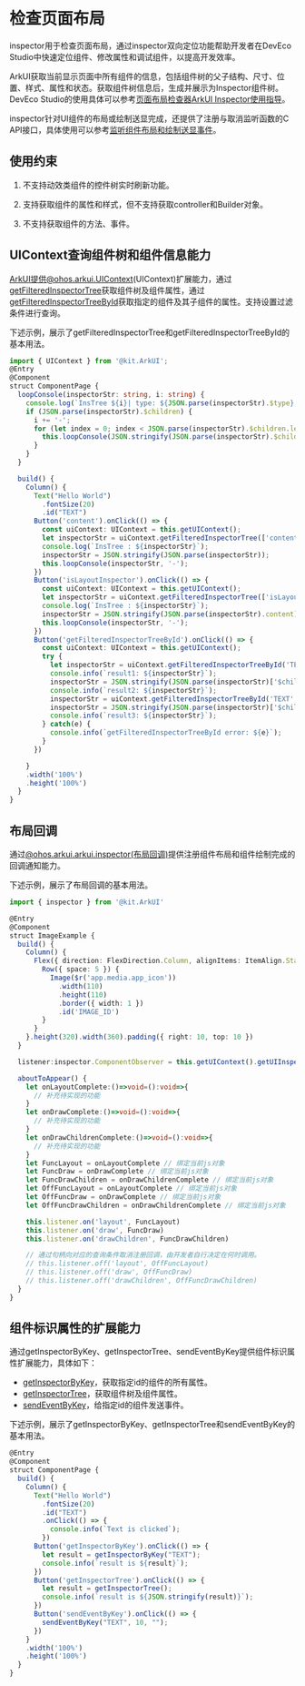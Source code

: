 # 检查页面布局

inspector用于检查页面布局，通过inspector双向定位功能帮助开发者在DevEco Studio中快速定位组件、修改属性和调试组件，以提高开发效率。

ArkUI获取当前显示页面中所有组件的信息，包括组件树的父子结构、尺寸、位置、样式、属性和状态。获取组件树信息后，生成并展示为Inspector组件树。DevEco Studio的使用具体可以参考[页面布局检查器ArkUI Inspector使用指导](ui-inspector-profiler.md#inspector调试能力)。

inspector针对UI组件的布局或绘制送显完成，还提供了注册与取消监听函数的C API接口，具体使用可以参考[监听组件布局和绘制送显事件](ndk-inspector-component-observer.md)。

## 使用约束

1. 不支持动效类组件的控件树实时刷新功能。

2. 支持获取组件的属性和样式，但不支持获取controller和Builder对象。

3. 不支持获取组件的方法、事件。

## UIContext查询组件树和组件信息能力

ArkUI提供@ohos.arkui.UIContext(UIContext)扩展能力，通过[getFilteredInspectorTree](../reference/apis-arkui/arkts-apis-uicontext-uicontext.md#getfilteredinspectortree12)获取组件树及组件属性，通过[getFilteredInspectorTreeById](../reference/apis-arkui/arkts-apis-uicontext-uicontext.md#getfilteredinspectortreebyid12)获取指定的组件及其子组件的属性。支持设置过滤条件进行查询。

下述示例，展示了getFilteredInspectorTree和getFilteredInspectorTreeById的基本用法。

```ts
import { UIContext } from '@kit.ArkUI';
@Entry
@Component
struct ComponentPage {
  loopConsole(inspectorStr: string, i: string) {
    console.log(`InsTree ${i}| type: ${JSON.parse(inspectorStr).$type}, ID: ${JSON.parse(inspectorStr).$ID}`);
    if (JSON.parse(inspectorStr).$children) {
      i += '-';
      for (let index = 0; index < JSON.parse(inspectorStr).$children.length; index++) {
        this.loopConsole(JSON.stringify(JSON.parse(inspectorStr).$children[index]), i);
      }
    }
  }

  build() {
    Column() {
      Text("Hello World")
        .fontSize(20)
        .id("TEXT")
      Button('content').onClick(() => {
        const uiContext: UIContext = this.getUIContext();
        let inspectorStr = uiContext.getFilteredInspectorTree(['content']);
        console.log(`InsTree : ${inspectorStr}`);
        inspectorStr = JSON.stringify(JSON.parse(inspectorStr));
        this.loopConsole(inspectorStr, '-');
      })
      Button('isLayoutInspector').onClick(() => {
        const uiContext: UIContext = this.getUIContext();
        let inspectorStr = uiContext.getFilteredInspectorTree(['isLayoutInspector']);
        console.log(`InsTree : ${inspectorStr}`);
        inspectorStr = JSON.stringify(JSON.parse(inspectorStr).content);
        this.loopConsole(inspectorStr, '-');
      })
      Button('getFilteredInspectorTreeById').onClick(() => {
        const uiContext: UIContext = this.getUIContext();
        try {
          let inspectorStr = uiContext.getFilteredInspectorTreeById('TEXT', 1, ["id", "src"]);
          console.info(`result1: ${inspectorStr}`);
          inspectorStr = JSON.stringify(JSON.parse(inspectorStr)['$children'][0]);
          console.info(`result2: ${inspectorStr}`);
          inspectorStr = uiContext.getFilteredInspectorTreeById('TEXT', 1, ["src"]);
          inspectorStr = JSON.stringify(JSON.parse(inspectorStr)['$children'][0]);
          console.info(`result3: ${inspectorStr}`);
        } catch(e) {
          console.info(`getFilteredInspectorTreeById error: ${e}`);
        }
      })

    }
    .width('100%')
    .height('100%')
  }
}
```

## 布局回调

通过[@ohos.arkui.arkui.inspector(布局回调)](../reference/apis-arkui/js-apis-arkui-inspector.md)提供注册组件布局和组件绘制完成的回调通知能力。

下述示例，展示了布局回调的基本用法。

```ts
import { inspector } from '@kit.ArkUI'

@Entry
@Component
struct ImageExample {
  build() {
    Column() {
      Flex({ direction: FlexDirection.Column, alignItems: ItemAlign.Start }) {
        Row({ space: 5 }) {
          Image($r('app.media.app_icon'))
            .width(110)
            .height(110)
            .border({ width: 1 })
            .id('IMAGE_ID')
        }
      }
    }.height(320).width(360).padding({ right: 10, top: 10 })
  }

  listener:inspector.ComponentObserver = this.getUIContext().getUIInspector().createComponentObserver('IMAGE_ID')

  aboutToAppear() {
    let onLayoutComplete:()=>void=():void=>{
      // 补充待实现的功能
    }
    let onDrawComplete:()=>void=():void=>{
      // 补充待实现的功能
    }
    let onDrawChildrenComplete:()=>void=():void=>{
      // 补充待实现的功能
    }
    let FuncLayout = onLayoutComplete // 绑定当前js对象
    let FuncDraw = onDrawComplete // 绑定当前js对象
    let FuncDrawChildren = onDrawChildrenComplete // 绑定当前js对象
    let OffFuncLayout = onLayoutComplete // 绑定当前js对象
    let OffFuncDraw = onDrawComplete // 绑定当前js对象
    let OffFuncDrawChildren = onDrawChildrenComplete // 绑定当前js对象

    this.listener.on('layout', FuncLayout)
    this.listener.on('draw', FuncDraw)
    this.listener.on('drawChildren', FuncDrawChildren)

    // 通过句柄向对应的查询条件取消注册回调，由开发者自行决定在何时调用。
    // this.listener.off('layout', OffFuncLayout)
    // this.listener.off('draw', OffFuncDraw)
    // this.listener.off('drawChildren', OffFuncDrawChildren)
  }
}
```

## 组件标识属性的扩展能力

通过getInspectorByKey、getInspectorTree、sendEventByKey提供组件标识属性扩展能力，具体如下：
- [getInspectorByKey](../reference/apis-arkui/arkui-ts/ts-universal-attributes-component-id.md#getinspectorbykey9)，获取指定id的组件的所有属性。
- [getInspectorTree](../reference/apis-arkui/arkui-ts/ts-universal-attributes-component-id.md#getinspectortree9)，获取组件树及组件属性。
- [sendEventByKey](../reference/apis-arkui/arkui-ts/ts-universal-attributes-component-id.md#sendeventbykey9)，给指定id的组件发送事件。

下述示例，展示了getInspectorByKey、getInspectorTree和sendEventByKey的基本用法。

```ts
@Entry
@Component
struct ComponentPage {
  build() {
    Column() {
      Text("Hello World")
        .fontSize(20)
        .id("TEXT")
        .onClick(() => {
          console.info(`Text is clicked`);
        })
      Button('getInspectorByKey').onClick(() => {
        let result = getInspectorByKey("TEXT");
        console.info(`result is ${result}`);
      })
      Button('getInspectorTree').onClick(() => {
        let result = getInspectorTree();
        console.info(`result is ${JSON.stringify(result)}`);
      })
      Button('sendEventByKey').onClick(() => {
        sendEventByKey("TEXT", 10, "");
      })
    }
    .width('100%')
    .height('100%')
  }
}
```